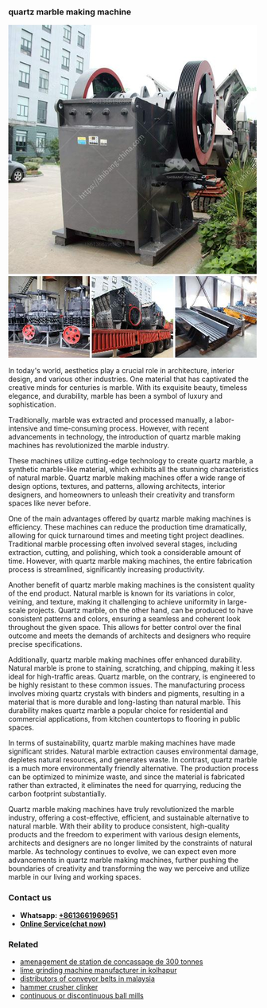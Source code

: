 <h3>quartz marble making machine</h3><img src='1708408495.jpg' alt=''><p>In today's world, aesthetics play a crucial role in architecture, interior design, and various other industries. One material that has captivated the creative minds for centuries is marble. With its exquisite beauty, timeless elegance, and durability, marble has been a symbol of luxury and sophistication.</p><p>Traditionally, marble was extracted and processed manually, a labor-intensive and time-consuming process. However, with recent advancements in technology, the introduction of quartz marble making machines has revolutionized the marble industry.</p><p>These machines utilize cutting-edge technology to create quartz marble, a synthetic marble-like material, which exhibits all the stunning characteristics of natural marble. Quartz marble making machines offer a wide range of design options, textures, and patterns, allowing architects, interior designers, and homeowners to unleash their creativity and transform spaces like never before.</p><p>One of the main advantages offered by quartz marble making machines is efficiency. These machines can reduce the production time dramatically, allowing for quick turnaround times and meeting tight project deadlines. Traditional marble processing often involved several stages, including extraction, cutting, and polishing, which took a considerable amount of time. However, with quartz marble making machines, the entire fabrication process is streamlined, significantly increasing productivity.</p><p>Another benefit of quartz marble making machines is the consistent quality of the end product. Natural marble is known for its variations in color, veining, and texture, making it challenging to achieve uniformity in large-scale projects. Quartz marble, on the other hand, can be produced to have consistent patterns and colors, ensuring a seamless and coherent look throughout the given space. This allows for better control over the final outcome and meets the demands of architects and designers who require precise specifications.</p><p>Additionally, quartz marble making machines offer enhanced durability. Natural marble is prone to staining, scratching, and chipping, making it less ideal for high-traffic areas. Quartz marble, on the contrary, is engineered to be highly resistant to these common issues. The manufacturing process involves mixing quartz crystals with binders and pigments, resulting in a material that is more durable and long-lasting than natural marble. This durability makes quartz marble a popular choice for residential and commercial applications, from kitchen countertops to flooring in public spaces.</p><p>In terms of sustainability, quartz marble making machines have made significant strides. Natural marble extraction causes environmental damage, depletes natural resources, and generates waste. In contrast, quartz marble is a much more environmentally friendly alternative. The production process can be optimized to minimize waste, and since the material is fabricated rather than extracted, it eliminates the need for quarrying, reducing the carbon footprint substantially.</p><p>Quartz marble making machines have truly revolutionized the marble industry, offering a cost-effective, efficient, and sustainable alternative to natural marble. With their ability to produce consistent, high-quality products and the freedom to experiment with various design elements, architects and designers are no longer limited by the constraints of natural marble. As technology continues to evolve, we can expect even more advancements in quartz marble making machines, further pushing the boundaries of creativity and transforming the way we perceive and utilize marble in our living and working spaces.</p><h3>Contact us</h3><ul><li><strong>Whatsapp:&nbsp;<a href="https://wa.me/8613661969651">+8613661969651</a></strong></li><li><a href="https://swt.shibang-china.com/?git&amp;zhl&amp;quartz marble making machine"><strong>Online Service(chat now)</strong></a></li></ul><h3>Related</h3><ul><li><a href='amenagement de station de concassage de 300 tonnes.md'>amenagement de station de concassage de 300 tonnes</a></li><li><a href='lime grinding machine manufacturer in kolhapur.md'>lime grinding machine manufacturer in kolhapur</a></li><li><a href='distributors of conveyor belts in malaysia.md'>distributors of conveyor belts in malaysia</a></li><li><a href='hammer crusher clinker.md'>hammer crusher clinker</a></li><li><a href='continuous or discontinuous ball mills.md'>continuous or discontinuous ball mills</a></li></ul>
